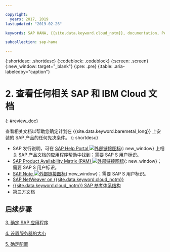```yaml
---

copyright:
  years: 2017, 2019
lastupdated: "2019-02-26"

keywords: SAP HANA, {{site.data.keyword.cloud_notm}}, documentation, PAM

subcollection: sap-hana

---
```


{:shortdesc: .shortdesc}
{:codeblock: .codeblock}
{:screen: .screen}
{:new_window: target="_blank"}
{:pre: .pre}
{:table: .aria-labeledby="caption"}


# 2. 查看任何相关 SAP 和 IBM Cloud 文档
{: #review_doc}

查看相关文档以帮助您确定计划在 {{site.data.keyword.baremetal_long}} 上安装的 SAP 产品的任何先决条件。
{: shortdesc}

  * SAP 发行说明，可在 [SAP Help Portal ![外部链接图标](../../icons/launch-glyph.svg "外部链接图标")](https://help.sap.com/){: new_window} 上相关 SAP 产品文档的应用程序帮助中找到；需要 SAP S 用户标识。
  * [SAP Product Availability Matrix (PAM) ![](../../icons/launch-glyph.svg "外部链接图标")](https://apps.support.sap.com/sap/support/pam){: new_window}；需要 SAP S 用户标识。
  * [SAP Note ![外部链接图标](../../icons/launch-glyph.svg "外部链接图标")](https://support.sap.com/notes){:new_window}；需要 SAP S 用户标识。
  * [SAP NetWeaver on {{site.data.keyword.cloud_notm}}](/docs/infrastructure/sap-netweaver?topic=sap-netweaver-getting-started#getting-started)
  * [{{site.data.keyword.cloud_notm}} SAP 参考体系结构](/docs/infrastructure/sap-reference-architecture?topic=sap-reference-architecture-getting-started#getting-started)
  * 第三方文档

## 后续步骤

  [3. 确定 SAP 应用程序](/docs/infrastructure/sap-hana?topic=sap-hana-3-determining-your-sap-applications#3-determining-your-sap-applications)

  [4. 设置服务器的大小](/docs/infrastructure/sap-hana?topic=sap-hana-size_the_server#size_the_server)

  [5. 确定配置](/docs/infrastructure/sap-hana?topic=sap-hana-determine_configuration#determine_configuration)
